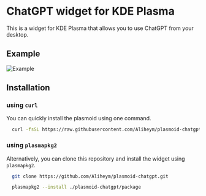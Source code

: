 # ChatGPT widget for KDE Plasma

This is a widget for KDE Plasma that allows you to use ChatGPT from your desktop.

## Example

![Example](./example.png)

## Installation

### using `curl`

You can quickly install the plasmoid using one command.

```bash
  curl -fsSL https://raw.githubusercontent.com/Aliheym/plasmoid-chatgpt/main/install.sh | bash
```

### using `plasmapkg2`

Alternatively, you can clone this repository and install the widget using `plasmapkg2`.

```bash
  git clone https://github.com/Aliheym/plasmoid-chatgpt.git

  plasmapkg2 --install ./plasmoid-chatgpt/package
```
